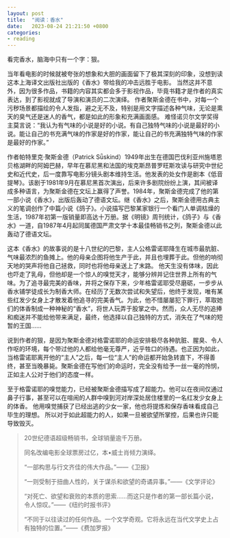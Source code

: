 ```yaml
---
layout: post
title:  "阅读：香水"
date:   2023-08-24 21:21:50 +0800
categories: 
- reading
---
```


看完香水，脑海中只有一个字：狠。

当年看电影的时候就被夸张的想象和大胆的画面留下了极其深刻的印象，没想到读这本上海译文出版社出版的《香水》带给我的冲击远胜于电影。 当然这并不意外，因为很多作品，书籍的内容其实都会多于影视作品，毕竟书籍才是作者的真实表达，到了影视就成了导演和演员的二次演绎。 作者聚斯金德在书中，对每一个污秽场景都描绘的令人发指，避之无不及，特别是用文字描述各种气味，无论是熏天的臭气还是迷人的香气，都是如此的形象和充满画面感。 难怪诺贝尔文学奖得主莫言说：“我认为有气味的小说是好的小说。有自己独特气味的小说是最好的小说。能让自己的书充满气味的作家是好的作家，能让自己的书充满独特气味的作家是最好的作家。”

作者帕特里克·聚斯金德（Patrick Sǖskind）1949年出生在德国巴伐利亚州施塔恩贝格湖畔的阿姆巴赫，早年在慕尼黑和法国的埃克斯昂普罗旺斯攻读与研究中世纪史和近代史，后一度靠写电影分镜头剧本维持生活。他发表的处女作是剧本《低音提琴》。该剧于1981年9月在慕尼黑首次演出，后来许多剧院纷纷上演，其间被译成多种语言，为聚斯金德在文坛上赢得了声誉。1984年，聚斯金德完成了他的第一部小说《香水》，出版后轰动了德语文坛。继《香水》之后，聚斯金德用古典主义的笔调创作了中篇小说《鸽子》。小说描写巴黎某家银行一个看门人单调枯燥的生活，1987年初第一版销量即高达十万册。据《明镜》周刊统计，《鸽子》与《香水》一道，自1987年4月起同属德国严肃文学十本最佳畅销书之列，聚斯金德以此轰动了德语文坛。

这本《香水》的故事说的是十八世纪的巴黎，主人公格雷诺耶降生在城市最肮脏、气味最浓烈的鱼摊上。他的母亲企图将他生产于此，并且也埋葬于此。但他的响彻天地的哭声将他自己拯救，同时也将他母亲送上了末路。 他天生没有体味，因此也吓走了乳母，但他却是一个惊人的嗅觉天才，能够分辨并记住世界上所有的气味。为了追寻最完美的香味，并将之保存下来，少年格雷诺耶受尽磨砺，一步步从香水铺学徒成长为制香大师。在经历了无数次尝试和失望后，他终于发现，唯有某些红发少女身上才散发着他追寻的完美香气。为此，他不惜屡屡犯下罪行，萃取她们的体香制成一种神秘的“香水”，将世人玩弄于股掌之中。然而，众人无尽的追捧和痴迷并不能给他带来满足，最终，他选择以自己独特的方式，消失在了气味的短暂的王国……

说到作者的狠，是因为聚斯金德对格雷诺耶的命运安排极尽各种肮脏、腥臭、令人作呕的环境，每个带过他的人都给他毫无尊严，近乎牲口的待遇。也正因为如此，当格雷诺耶离开他的“主人”之后，每一位“主人”的命运都开始急转直下，不得善终，甚至当晚暴毙。聚斯金德在写他们的命运时，完全没有给予一丝一毫的怜悯，正如主人公对于他们的态度一样。 

至于格雷诺耶的嗅觉能力，已经被聚斯金德描写成了超能力。他可以在夜间仅通过鼻子行事，甚至可以在喧闹的人群中嗅到河对岸深处居住楼里的一名红发少女身上的体香。 他用嗅觉捕获了已经出逃的少女一家，他也将提炼和保存香味看成自己毕生的理想。 所以对于如此超能力的人，如果一旦被欲望所掌控，后果也许只能导致毁灭。


> 20世纪德语超级畅销书，全球销量逾千万册。
> 
> 同名改编电影全球票房过亿，本•威士肖倾力演绎。
> 
> “一部构思与行文齐佳的伟大作品。”——《卫报》
> 
> “一则受制于扭曲人性的，关于谋杀和欲望的奇谲异事。”——《文学评论》
> 
> “对死亡、欲望和衰败的本质的思索……而这只是作者的第一部长篇小说，令人惊叹。”——《纽约时报书评》
> 
> “不同于以往读过的任何作品。一个文学奇观。它将永远在当代文学史上占有独特的位置。”——《费加罗报》